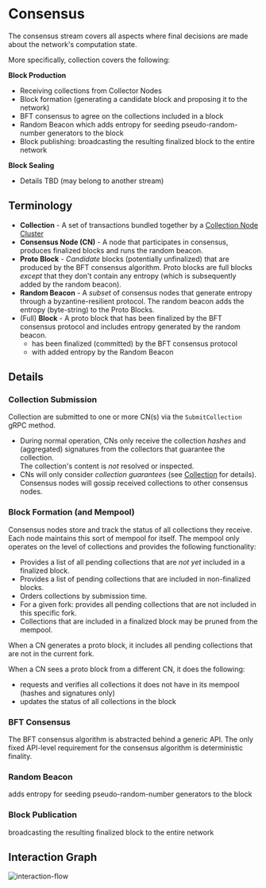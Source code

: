 # Consensus 

The consensus stream covers all aspects where final decisions are made about the
network's computation state. 

More specifically, collection covers the following:

**Block Production** 
- Receiving collections from Collector Nodes
- Block formation (generating a candidate block and proposing it to the network)
- BFT consensus to agree on the collections included in a block
- Random Beacon which adds entropy for seeding pseudo-random-number generators to the block
- Block publishing: broadcasting the resulting finalized block to the entire network 

**Block Sealing**  
 - Details TBD (may belong to another stream)


## Terminology

* **Collection** - A set of transactions bundled together by a [Collection Node Cluster](../../../internal/roles/collect)
* **Consensus Node (CN)** - A node that participates in consensus, produces finalized blocks and runs the random beacon.
* **Proto Block** - _Candidate_ blocks (potentially unfinalized) that are produced by the BFT consensus algorithm.
  Proto blocks are full blocks _except_ that they don't contain any entropy (which is subsequently added by the random beacon).
* **Random Beacon** - A _subset_ of consensus nodes that generate entropy through a byzantine-resilient protocol.
  The random beacon adds the entropy (byte-string) to the Proto Blocks.
* (Full) **Block** - A proto block that has been finalized by the BFT consensus protocol and includes entropy generated by the random beacon.
  - has been finalized (committed) by the BFT consensus protocol
  - with added entropy by the Random Beacon       

## Details

### Collection Submission

Collection are submitted to one or more CN(s) via the `SubmitCollection` gRPC method.
  - During normal operation, CNs only receive the collection _hashes_
    and (aggregated) signatures from the collectors that guarantee the collection.  
    The collection's content is _not_ resolved or inspected.  
  - CNs will only consider _collection guarantees_ (see [Collection](../collect) for details).
Consensus nodes will gossip received collections to other consensus nodes.  


### Block Formation (and Mempool)

Consensus nodes store and track the status of all collections they receive. Each node maintains this sort of mempool for itself.
The mempool only operates on the level of collections and provides the following functionality:
- Provides a list of all pending collections that are _not yet_ included in a finalized block.
- Provides a list of pending collections that are included in non-finalized blocks.
- Orders collections by submission time. 
- For a given fork: provides all pending collections that are not included in this specific fork.
- Collections that are included in a finalized block may be pruned from the mempool.

When a CN generates a proto block, it includes all pending collections that are not in the current fork. 

When a CN sees a proto block from a different CN, it does the following:
* requests and verifies all collections it does not have in its mempool (hashes and signatures only)
* updates the status of all collections in the block 


### BFT Consensus

The BFT consensus algorithm is abstracted behind a generic API.
The only fixed API-level requirement for the consensus algorithm is deterministic finality.    


### Random Beacon

adds entropy for seeding pseudo-random-number generators to the block


### Block Publication

broadcasting the resulting finalized block to the entire network 

## Interaction Graph 
![interaction-flow](./interaction-flow.png?raw=true)
